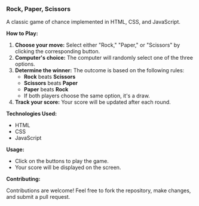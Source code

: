 ### **Rock, Paper, Scissors**

A classic game of chance implemented in HTML, CSS, and JavaScript.

**How to Play:**

1. **Choose your move:** Select either "Rock," "Paper," or "Scissors" by clicking the corresponding button.
2. **Computer's choice:** The computer will randomly select one of the three options.
3. **Determine the winner:** The outcome is based on the following rules:
   * **Rock** beats **Scissors**
   * **Scissors** beats **Paper**
   * **Paper** beats **Rock**
   * If both players choose the same option, it's a draw.
4. **Track your score:** Your score will be updated after each round.

**Technologies Used:**

* HTML
* CSS
* JavaScript

**Usage:**

* Click on the buttons to play the game.
* Your score will be displayed on the screen.

**Contributing:**

Contributions are welcome! Feel free to fork the repository, make changes, and submit a pull request.
